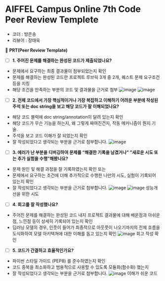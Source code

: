# AIFFEL Campus Online 7th Code Peer Review Templete

- 코더 : 방은송
- 리뷰어 : 장태욱 



🔑 **PRT(Peer Review Template)**

- [ ] **1. 주어진 문제를 해결하는 완성된 코드가 제출되었나요?**
- 문제에서 요구하는 최종 결과물이 첨부되었는지 확인
- 문제를 해결하는 완성된 코드란 프로젝트 루브릭 3개 중 2개,
퀘스트 문제 요구조건 등을 지칭
- 해당 조건을 만족하는 부분의 코드 및 결과물을 근거로 첨부
![image](https://github.com/Taewook0312/AIFFEL/assets/149548783/f4c44241-818a-422d-ac36-262b25eb53a2)
![image](https://github.com/Taewook0312/AIFFEL/assets/149548783/ff0649b1-ae08-444a-98d6-686e3b3bd6e9)

- [ ] **2. 전체 코드에서 가장 핵심적이거나 가장 복잡하고 이해하기 어려운 부분에 작성된
주석 또는 doc string을 보고 해당 코드가 잘 이해되었나요?**
- 해당 코드 블럭에 doc string/annotation이 달려 있는지 확인
- 해당 코드가 무슨 기능을 하는지, 왜 그렇게 짜여진건지, 작동 메커니즘이 뭔지 기술.
- 주석을 보고 코드 이해가 잘 되었는지 확인
- 잘 작성되었다고 생각되는 부분을 근거로 첨부합니다.
![image](https://github.com/Taewook0312/AIFFEL/assets/149548783/e1235d04-4078-419b-956c-e59fbbb10910)

- [ ] **3. 에러가 난 부분을 디버깅하여 문제를 “해결한 기록을 남겼거나”
”새로운 시도 또는 추가 실험을 수행”해봤나요?**
- 문제 원인 및 해결 과정을 잘 기록하였는지 확인 또는
- 문제에서 요구하는 조건에 더해 추가적으로 수행한 나만의 시도,
실험이 기록되어 있는지 확인
- 잘 작성되었다고 생각되는 부분을 근거로 첨부합니다.
![image](https://github.com/Taewook0312/AIFFEL/assets/149548783/d1294196-0f06-460b-b1d1-537070c9f6bb)
![image](https://github.com/Taewook0312/AIFFEL/assets/149548783/311069c3-2826-4f1e-8b4a-189e2b70674d)
      성능개선을 위한 시도 
- [ ] **4. 회고를 잘 작성했나요?**
- 주어진 문제를 해결하는 완성된 코드 내지 프로젝트 결과물에 대해
배운점과 아쉬운점, 느낀점 등이 상세히 기록되어 있는지 확인
- 딥러닝 모델의 경우,
인풋이 들어가 최종적으로 아웃풋이 나오기까지의 전체 흐름을 도식화하여
모델 아키텍쳐에 대한 이해를 돕고 있는지 확인
![image](https://github.com/Taewook0312/AIFFEL/assets/149548783/66c88441-ab3b-4cca-9eef-a77917c95f5d)
    회고 작성 확인 
- [ ] **5. 코드가 간결하고 효율적인가요?**
- 파이썬 스타일 가이드 (PEP8) 를 준수하였는지 확인
- 코드 중복을 최소화하고 범용적으로 사용할 수 있도록 모듈화(함수화) 했는지
- 잘 작성되었다고 생각되는 부분을 근거로 첨부합니다.
![image](https://github.com/Taewook0312/AIFFEL/assets/149548783/160f0ccd-8f6d-4d00-b59c-4494f2cbcfb8)
    이해가 쉬운 코드 
